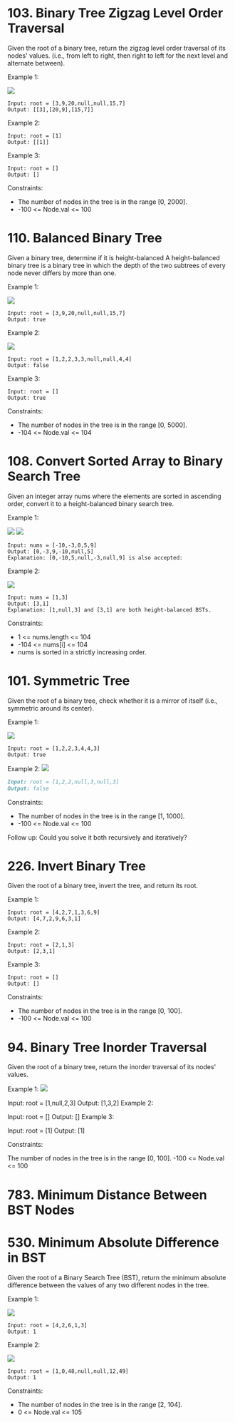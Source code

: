 # 103. Binary Tree Zigzag Level Order Traversal

Given the root of a binary tree, return the zigzag level order traversal of its nodes' values. (i.e., from left to right, then right to left for the next level and alternate between).

Example 1:

![](https://assets.leetcode.com/uploads/2021/02/19/tree1.jpg)
```
Input: root = [3,9,20,null,null,15,7]
Output: [[3],[20,9],[15,7]]
```
Example 2:
```
Input: root = [1]
Output: [[1]]
```
Example 3:
```
Input: root = []
Output: []
```
Constraints:

- The number of nodes in the tree is in the range [0, 2000].
- -100 <= Node.val <= 100

# 110. Balanced Binary Tree
Given a binary tree, determine if it is  height-balanced
A height-balanced binary tree is a binary tree in which the depth of the two subtrees of every node never differs by more than one.

Example 1:

![](https://assets.leetcode.com/uploads/2020/10/06/balance_1.jpg)
```
Input: root = [3,9,20,null,null,15,7]
Output: true
```
Example 2:

![](https://assets.leetcode.com/uploads/2020/10/06/balance_2.jpg)
```
Input: root = [1,2,2,3,3,null,null,4,4]
Output: false
```
Example 3:
```
Input: root = []
Output: true
```

Constraints:

- The number of nodes in the tree is in the range [0, 5000].
- -104 <= Node.val <= 104

# 108. Convert Sorted Array to Binary Search Tree
Given an integer array nums where the elements are sorted in ascending order, convert it to a
height-balanced
binary search tree.


Example 1:

![](https://assets.leetcode.com/uploads/2021/02/18/btree1.jpg)
![](https://assets.leetcode.com/uploads/2021/02/18/btree2.jpg)
```
Input: nums = [-10,-3,0,5,9]
Output: [0,-3,9,-10,null,5]
Explanation: [0,-10,5,null,-3,null,9] is also accepted:

```
Example 2:

![](https://assets.leetcode.com/uploads/2021/02/18/btree.jpg)
```
Input: nums = [1,3]
Output: [3,1]
Explanation: [1,null,3] and [3,1] are both height-balanced BSTs.
```

Constraints:

- 1 <= nums.length <= 104
- -104 <= nums[i] <= 104
- nums is sorted in a strictly increasing order.
# 101. Symmetric Tree

Given the root of a binary tree, check whether it is a mirror of itself (i.e., symmetric around its center).



Example 1:

![](https://assets.leetcode.com/uploads/2021/02/19/symtree1.jpg)
```
Input: root = [1,2,2,3,4,4,3]
Output: true
```
Example 2:
![](https://assets.leetcode.com/uploads/2021/02/19/symtree2.jpg)

```markdown
Input: root = [1,2,2,null,3,null,3]
Output: false
```
Constraints:

- The number of nodes in the tree is in the range [1, 1000].
- -100 <= Node.val <= 100

Follow up: Could you solve it both recursively and iteratively?

# 226. Invert Binary Tree

Given the root of a binary tree, invert the tree, and return its root.


Example 1:
![]()
```
Input: root = [4,2,7,1,3,6,9]
Output: [4,7,2,9,6,3,1]
```
Example 2:
![]()
```
Input: root = [2,1,3]
Output: [2,3,1]
```
Example 3:
```
Input: root = []
Output: []
```
Constraints:
- The number of nodes in the tree is in the range [0, 100].
- -100 <= Node.val <= 100

# 94. Binary Tree Inorder Traversal
Given the root of a binary tree, return the inorder traversal of its nodes' values.

Example 1:
![](https://assets.leetcode.com/uploads/2020/09/15/inorder_1.jpg)

Input: root = [1,null,2,3]
Output: [1,3,2]
Example 2:

Input: root = []
Output: []
Example 3:

Input: root = [1]
Output: [1]


Constraints:

The number of nodes in the tree is in the range [0, 100].
-100 <= Node.val <= 100

# 783. Minimum Distance Between BST Nodes
# 530. Minimum Absolute Difference in BST

Given the root of a Binary Search Tree (BST), return the minimum absolute difference between the values of any two different nodes in the tree.

Example 1:

![](https://assets.leetcode.com/uploads/2021/02/05/bst1.jpg)
```
Input: root = [4,2,6,1,3]
Output: 1
```
Example 2:

![](https://assets.leetcode.com/uploads/2021/02/05/bst2.jpg)
```
Input: root = [1,0,48,null,null,12,49]
Output: 1
```

Constraints:

- The number of nodes in the tree is in the range [2, 104].
- 0 <= Node.val <= 105
